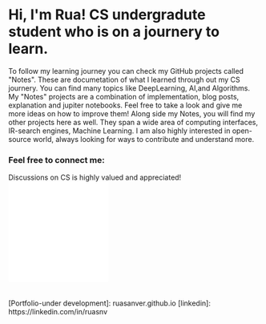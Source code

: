 # Hi, I'm Rua! CS undergradute student who is on a journery to learn.
To follow my learning journey you can check my GitHub projects called "Notes". These are documetation of what I learned through out my CS journery. You can find many topics like DeepLearning, AI,and Algorithms.
My "Notes" projects are a combination of implementation, blog posts, explanation and jupiter notebooks. Feel free to take a look and give me more ideas on how to improve them! 
Along side my Notes, you will find my other projects here as well. They span a wide area of computing interfaces, IR-search engines, Machine Learning.
I am also highly interested in open-source world, always looking for ways to contribute and understand more.


### Feel free to connect me:
Discussions on CS is highly valued and appreciated! 
&nbsp;&nbsp;
[![website](./img/linkedin-light.svg)](https://linkedin.com/in/ruasnv)

<br />
[Portfolio-under development]: ruasanver.github.io
[linkedin]: https://linkedin.com/in/ruasnv
